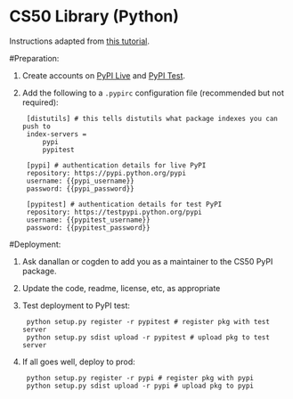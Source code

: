 CS50 Library (Python)
============

Instructions adapted from [this tutorial](http://peterdowns.com/posts/first-time-with-pypi.html).

#Preparation:

1. Create accounts on [PyPI Live](http://pypi.python.org/pypi?%3Aaction=register_form) and [PyPI Test](http://testpypi.python.org/pypi?%3Aaction=register_form).
1. Add the following to a `.pypirc` configuration file (recommended but not required):

        [distutils] # this tells distutils what package indexes you can push to
        index-servers =
            pypi
            pypitest
        
        [pypi] # authentication details for live PyPI
        repository: https://pypi.python.org/pypi
        username: {{pypi_username}}
        password: {{pypi_password}}

        [pypitest] # authentication details for test PyPI
        repository: https://testpypi.python.org/pypi
        username: {{pypitest_username}}
        password: {{pypitest_password}}

#Deployment:

1. Ask danallan or cogden to add you as a maintainer to the CS50 PyPI package.
1. Update the code, readme, license, etc, as appropriate
1. Test deployment to PyPI test:

        python setup.py register -r pypitest # register pkg with test server
        python setup.py sdist upload -r pypitest # upload pkg to test server

1. If all goes well, deploy to prod:

        python setup.py register -r pypi # register pkg with pypi
        python setup.py sdist upload -r pypi # upload pkg to pypi


